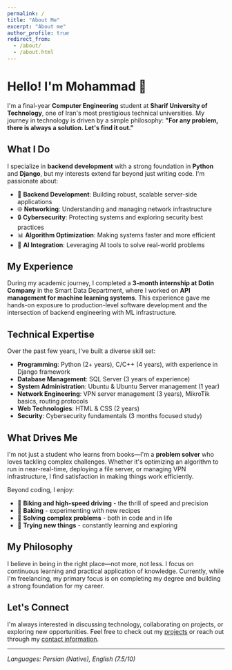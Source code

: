 ```yaml
---
permalink: /
title: "About Me"
excerpt: "About me"
author_profile: true
redirect_from: 
  - /about/
  - /about.html
---
```


# Hello! I'm Mohammad 👋

I'm a final-year **Computer Engineering** student at **Sharif University of Technology**, one of Iran's most prestigious technical universities. My journey in technology is driven by a simple philosophy: **"For any problem, there is always a solution. Let's find it out."**

## What I Do

I specialize in **backend development** with a strong foundation in **Python** and **Django**, but my interests extend far beyond just writing code. I'm passionate about:

- 🔧 **Backend Development**: Building robust, scalable server-side applications
- 🌐 **Networking**: Understanding and managing network infrastructure
- 🔒 **Cybersecurity**: Protecting systems and exploring security best practices
- 📊 **Algorithm Optimization**: Making systems faster and more efficient
- 🤖 **AI Integration**: Leveraging AI tools to solve real-world problems

## My Experience

During my academic journey, I completed a **3-month internship at Dotin Company** in the Smart Data Department, where I worked on **API management for machine learning systems**. This experience gave me hands-on exposure to production-level software development and the intersection of backend engineering with ML infrastructure.

## Technical Expertise

Over the past few years, I've built a diverse skill set:

- **Programming**: Python (2+ years), C/C++ (4 years), with experience in Django framework
- **Database Management**: SQL Server (3 years of experience)
- **System Administration**: Ubuntu & Ubuntu Server management (1 year)
- **Network Engineering**: VPN server management (3 years), MikroTik basics, routing protocols
- **Web Technologies**: HTML & CSS (2 years)
- **Security**: Cybersecurity fundamentals (3 months focused study)

## What Drives Me

I'm not just a student who learns from books—I'm a **problem solver** who loves tackling complex challenges. Whether it's optimizing an algorithm to run in near-real-time, deploying a file server, or managing VPN infrastructure, I find satisfaction in making things work efficiently.

Beyond coding, I enjoy:
- 🚴 **Biking and high-speed driving** - the thrill of speed and precision
- 🍰 **Baking** - experimenting with new recipes
- 🧩 **Solving complex problems** - both in code and in life
- 🌟 **Trying new things** - constantly learning and exploring

## My Philosophy

I believe in being in the right place—not more, not less. I focus on continuous learning and practical application of knowledge. Currently, while I'm freelancing, my primary focus is on completing my degree and building a strong foundation for my career.

## Let's Connect

I'm always interested in discussing technology, collaborating on projects, or exploring new opportunities. Feel free to check out my [projects](/portfolio/) or reach out through my [contact information](/contact/).

---

*Languages: Persian (Native), English (7.5/10)*
